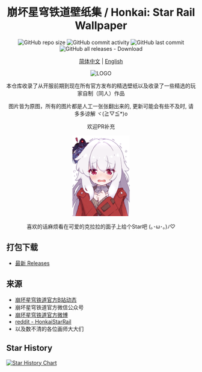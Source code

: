 <div align="center">

# 崩坏星穹铁道壁纸集 / Honkai: Star Rail Wallpaper

![GitHub repo size](https://img.shields.io/github/repo-size/Zeal-L/Honkai-Star-Rail-Wallpaper)
![GitHub commit activity](https://img.shields.io/github/commit-activity/y/Zeal-L/Honkai-Star-Rail-Wallpaper)
![GitHub last commit](https://img.shields.io/github/last-commit/Zeal-L/Honkai-Star-Rail-Wallpaper)
![GitHub all releases - Download](https://img.shields.io/github/downloads/Zeal-L/Honkai-Star-Rail-Wallpaper/total)


[简体中文](README.md) | [English](README_EN.md)

<img alt="LOGO" src="https://github.com/Zeal-L/Honkai-Star-Rail-Wallpaper/blob/9cb72e0f19fc92d108059d68699a10fcb69b5edc/Offcial/f3f5d58e84398ae37cbfea63649cc69c1340190821.png">

本仓库收录了从开服前期到现在所有官方发布的精选壁纸以及收录了一些精选的玩家自制（同人）作品

图片皆为原图，所有的图片都是人工一张张翻出来的, 更新可能会有些不及时, 请多多谅解 ヾ(≧▽≦*)o

欢迎PR补充

<img alt="EMO" src="https://github.com/Zeal-L/Honkai-Star-Rail-Wallpaper/blob/9cb72e0f19fc92d108059d68699a10fcb69b5edc/FanFiction/46zklg5gacza1.png" width=30%>

喜欢的话麻烦看在可爱的克拉拉的面子上给个Star吧 (｡･ω･｡)ﾉ♡

</div>

## 打包下载
- [最新 Releases](https://github.com/Zeal-L/Honkai-Star-Rail-Wallpaper/releases/latest)

## 来源
- [崩坏星穹铁道官方B站动态](https://space.bilibili.com/1340190821/dynamic)
- 崩坏星穹铁道官方微信公众号
- [崩坏星穹铁道官方微博](https://weibo.com/u/7643376782)
- [reddit - HonkaiStarRail](https://www.reddit.com/r/HonkaiStarRail)
- 以及数不清的各位画师大大们

## Star History

[![Star History Chart](https://api.star-history.com/svg?repos=Zeal-L/Honkai-Star-Rail-Wallpaper&type=Date)](https://star-history.com/#Zeal-L/Honkai-Star-Rail-Wallpaper)

